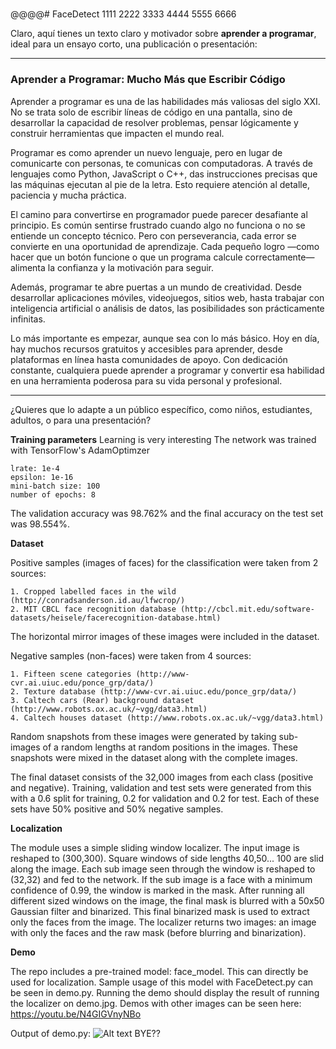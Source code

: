 #####
###
@@@@# FaceDetect
1111
2222
3333
4444
5555
6666

Claro, aquí tienes un texto claro y motivador sobre **aprender a programar**, ideal para un ensayo corto, una publicación o presentación:

---

### **Aprender a Programar: Mucho Más que Escribir Código**

Aprender a programar es una de las habilidades más valiosas del siglo XXI. No se trata solo de escribir líneas de código en una pantalla, sino de desarrollar la capacidad de resolver problemas, pensar lógicamente y construir herramientas que impacten el mundo real.

Programar es como aprender un nuevo lenguaje, pero en lugar de comunicarte con personas, te comunicas con computadoras. A través de lenguajes como Python, JavaScript o C++, das instrucciones precisas que las máquinas ejecutan al pie de la letra. Esto requiere atención al detalle, paciencia y mucha práctica.

El camino para convertirse en programador puede parecer desafiante al principio. Es común sentirse frustrado cuando algo no funciona o no se entiende un concepto técnico. Pero con perseverancia, cada error se convierte en una oportunidad de aprendizaje. Cada pequeño logro —como hacer que un botón funcione o que un programa calcule correctamente— alimenta la confianza y la motivación para seguir.

Además, programar te abre puertas a un mundo de creatividad. Desde desarrollar aplicaciones móviles, videojuegos, sitios web, hasta trabajar con inteligencia artificial o análisis de datos, las posibilidades son prácticamente infinitas.

Lo más importante es empezar, aunque sea con lo más básico. Hoy en día, hay muchos recursos gratuitos y accesibles para aprender, desde plataformas en línea hasta comunidades de apoyo. Con dedicación constante, cualquiera puede aprender a programar y convertir esa habilidad en una herramienta poderosa para su vida personal y profesional.

---

¿Quieres que lo adapte a un público específico, como niños, estudiantes, adultos, o para una presentación?


**Training parameters**
Learning is very interesting
The network was trained with TensorFlow's AdamOptimzer 
    
    lrate: 1e-4
    epsilon: 1e-16
    mini-batch size: 100
    number of epochs: 8

The validation accuracy was 98.762% and the final accuracy on the test set was 98.554%.

**Dataset**

Positive samples (images of faces) for the classification were taken from 2 sources:

    1. Cropped labelled faces in the wild (http://conradsanderson.id.au/lfwcrop/)
    2. MIT CBCL face recognition database (http://cbcl.mit.edu/software-datasets/heisele/facerecognition-database.html)

The horizontal mirror images of these images were included in the dataset.

Negative samples (non-faces) were taken from 4 sources:

    1. Fifteen scene categories (http://www-cvr.ai.uiuc.edu/ponce_grp/data/)
    2. Texture database (http://www-cvr.ai.uiuc.edu/ponce_grp/data/)
    3. Caltech cars (Rear) background dataset (http://www.robots.ox.ac.uk/~vgg/data3.html)
    4. Caltech houses dataset (http://www.robots.ox.ac.uk/~vgg/data3.html)
    
Random snapshots from these images were generated by taking sub-images of a random lengths at random positions in the images. These snapshots were mixed in the dataset along with the complete images.

The final dataset consists of the 32,000 images from each class (positive and negative). Training, validation and test sets were generated from this with a 0.6 split for training, 0.2 for validation and 0.2 for test. Each of these sets have 50% positive and 50% negative samples.

**Localization**

The module uses a simple sliding window localizer. The input image is reshaped to (300,300). Square windows of side lengths 40,50... 100 are slid along the image. Each sub image seen through the window is reshaped to (32,32) and fed to the network. If the sub image is a face with a minimum confidence of 0.99, the window is marked in the mask. After running all different sized windows on the image, the final mask is blurred with a 50x50 Gaussian filter and binarized. This final binarized mask is used to extract only the faces from the image. The localizer returns two images: an image with only the faces and the raw mask (before blurring and binarization).

**Demo**

The repo includes a pre-trained model: face_model. This can directly be used for localization. Sample usage of this model with FaceDetect.py can be seen in demo.py. Running the demo should display the result of running the localizer on demo.jpg.
Demos with other images can be seen here: https://youtu.be/N4GIGVnyNBo 

Output of demo.py:
![Alt text](demo_result.png?raw=true)
BYE??
